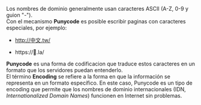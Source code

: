 Los nombres de dominio generalmente usan caracteres ASCII (A-Z, 0-9 y guion "-").
<br/>Con el mecanismo **Punycode** es posible escribir paginas con caracteres especiales, por ejemplo:

* http://中文.tw/

* https://💩.la/

**Punycode** es una forma de codificacion que traduce estos caracteres en un formato que los servidores puedan entenderlo.
<br/>El término **Encoding** se refiere a la forma en que la información se representa en un formato específico. En este caso, Punycode es un tipo de encoding que permite que los nombres de dominio internacionales (IDN, *Internationalized Domain Names*) funcionen en Internet sin problemas.